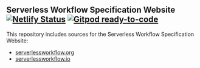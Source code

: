 ## Serverless Workflow Specification Website [![Netlify Status](https://api.netlify.com/api/v1/badges/3e2428ca-8d7f-426f-91cf-de4f68631600/deploy-status)](https://app.netlify.com/sites/serverlessworkflow/deploys)  [![Gitpod ready-to-code](https://img.shields.io/badge/Gitpod-ready--to--code-blue?logo=gitpod)](https://gitpod.io/#https://github.com/serverlessworkflow/serverlessworkflow.github.io)

This repository includes sources for the Serverless Workflow Specification Website:
* [serverlessworkflow.org](http://serverlessworkflow.org)
* [serverlessworkflow.io](http://serverlessworkflow.io)